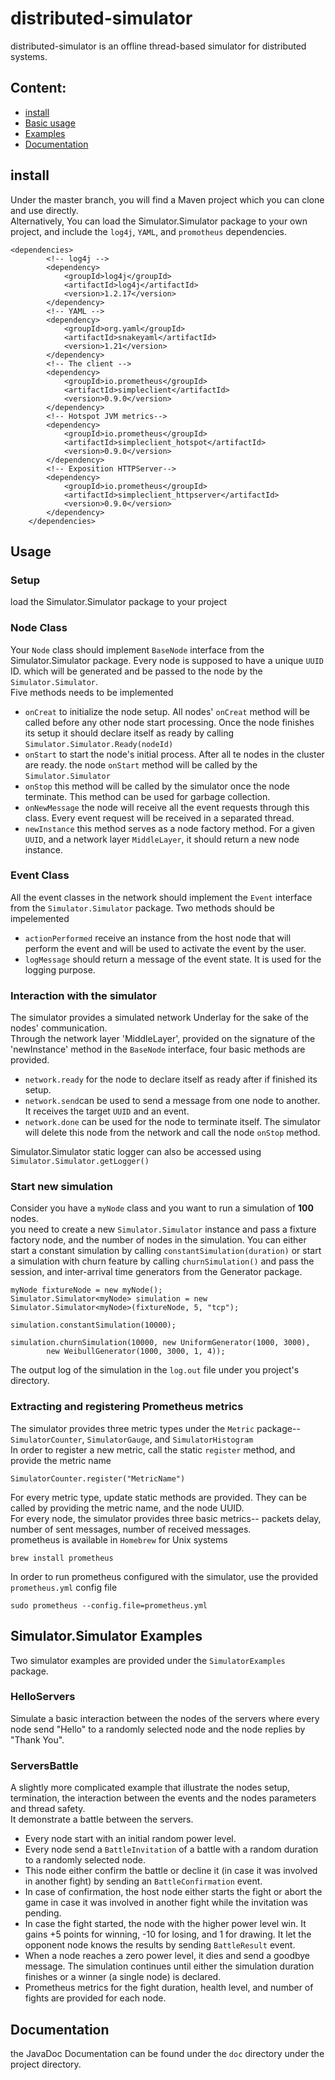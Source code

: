 # distributed-simulator
distributed-simulator is an offline thread-based simulator for distributed systems.

## Content:
- [install](#install)
- [Basic usage](#basic-usage)
- [Examples](#examples)
- [Documentation](#doc)


## install <a name="install"></a>
Under the master branch, you will find a Maven project which you can clone and use directly. <br>
Alternatively, You can load the Simulator.Simulator package to your own project, and 
include the `log4j`, `YAML`, and `promotheus` dependencies. <br>

```
<dependencies>
        <!-- log4j -->
        <dependency>
            <groupId>log4j</groupId>
            <artifactId>log4j</artifactId>
            <version>1.2.17</version>
        </dependency>
        <!-- YAML -->
        <dependency>
            <groupId>org.yaml</groupId>
            <artifactId>snakeyaml</artifactId>
            <version>1.21</version>
        </dependency>
        <!-- The client -->
        <dependency>
            <groupId>io.prometheus</groupId>
            <artifactId>simpleclient</artifactId>
            <version>0.9.0</version>
        </dependency>
        <!-- Hotspot JVM metrics-->
        <dependency>
            <groupId>io.prometheus</groupId>
            <artifactId>simpleclient_hotspot</artifactId>
            <version>0.9.0</version>
        </dependency>
        <!-- Exposition HTTPServer-->
        <dependency>
            <groupId>io.prometheus</groupId>
            <artifactId>simpleclient_httpserver</artifactId>
            <version>0.9.0</version>
        </dependency>
    </dependencies>
```
## Usage <a name="basic-usage"></a>
### Setup
 load the Simulator.Simulator package to your project
### Node Class
Your `Node` class should implement `BaseNode` interface from the Simulator.Simulator package. Every node is supposed to have a unique `UUID` ID.
 which will be generated and be passed to the node by the `Simulator.Simulator`. <br> 
 Five methods needs to be implemented
  - `onCreat` to initialize the node setup. All nodes' `onCreat` method will be called before any other node start processing. 
  Once the node finishes its setup it should declare itself as ready by calling `Simulator.Simulator.Ready(nodeId)` 
  - `onStart` to start the node's initial process. After all te nodes in the cluster are ready. the node `onStart` method will be called by the `Simulator.Simulator` 
  - `onStop` this method will be called by the simulator once the node terminate. This method can be used for garbage collection.
  - `onNewMessage` the node will receive all the event requests through this class. Every event request will be received in a separated thread.
  - `newInstance` this method serves as a node factory method. For a given `UUID`, and a network layer `MiddleLayer`, it should return a new node instance.
  
### Event Class
All the event classes in the network should implement the `Event` interface from the `Simulator.Simulator` package.
Two methods should be impelemented
  - `actionPerformed` receive an instance from the host node that will perform the event and will be used to activate the event by the user.
  - `logMessage` should return a message of the event state. It is used for the logging purpose.
  
### Interaction with the simulator
The simulator provides a simulated network Underlay for the sake of the nodes' communication. <br>
Through the network layer 'MiddleLayer', provided on the signature of the 'newInstance' method in the `BaseNode` interface, four basic methods are provided.
  - `network.ready` for the node to declare itself as ready after if finished its setup.
  - `network.send`can be used to send a message from one node to another. It receives the target `UUID` and an event. 
  - `network.done` can be used for the node to terminate itself. The simulator will delete this node from the network and call the node `onStop` method.

Simulator.Simulator static logger can also be accessed using `Simulator.Simulator.getLogger()`
  
### Start new simulation
Consider you have a `myNode` class and you want to run a simulation of **100** nodes. <br>
you need to create a new `Simulator.Simulator` instance and pass a fixture factory node, and the number of nodes in the simulation. 
You can either start a constant simulation by calling `constantSimulation(duration)` or start
a simulation with churn feature by calling `churnSimulation()` and pass the session, and 
inter-arrival time generators from the Generator package.

```
myNode fixtureNode = new myNode();
Simulator.Simulator<myNode> simulation = new Simulator.Simulator<myNode>(fixtureNode, 5, "tcp");

simulation.constantSimulation(10000);

simulation.churnSimulation(10000, new UniformGenerator(1000, 3000),
        new WeibullGenerator(1000, 3000, 1, 4));
```

The output log of the simulation in the `log.out` file under you project's directory.  
  
### Extracting and registering Prometheus metrics
The simulator provides three metric types under the `Metric` package-- `SimulatorCounter`, `SimulatorGauge`, and `SimulatorHistogram` <br>
In order to register a new metric, call the static `register` method, and provide the metric name
```
SimulatorCounter.register("MetricName")
```
For every metric type, update static methods are provided. They can be called by providing
the metric name, and the node UUID.<br>
For every node, the simulator provides three basic metrics-- packets delay, number of sent messages, number of received messages.<br>
prometheus is available in `Homebrew` for Unix systems
```
brew install prometheus
``` 
In order to run prometheus configured with the simulator, use the provided `prometheus.yml` config file
```
sudo prometheus --config.file=prometheus.yml
```

## Simulator.Simulator Examples <a name="examples"></a>

Two simulator examples are provided under the `SimulatorExamples` package.  

### HelloServers
Simulate a basic interaction between the nodes of the servers where every 
node send "Hello" to a randomly selected node and the node replies by "Thank You".
### ServersBattle
A slightly more complicated example that illustrate the nodes setup, termination, the interaction between the events and the nodes parameters and thread safety. <br>
It demonstrate a battle between the servers.
- Every node start with an initial random power level. 
- Every node send a `BattleInvitation` of a battle with a random duration to a randomly selected node.
- This node either confirm the battle or decline it (in case it was involved in another fight) by sending an `BattleConfirmation` event.
- In case of confirmation, the host node either starts the fight or abort the game in case it was involved in another fight while the invitation was pending.
- In case the fight started, the node with the higher power level win. It gains +5 points for winning, -10 for losing, and 1 for drawing. 
It let the opponent node knows the results by sending `BattleResult` event.
- When a node reaches a zero power level, it dies and send a goodbye message. 
The simulation continues until either the simulation duration finishes or a winner (a single node) is declared.
- Prometheus metrics for the fight duration, health level, and number of fights are provided for each node.

## Documentation <a name="doc"></a>
the JavaDoc Documentation can be found under the `doc` directory under the project directory.
